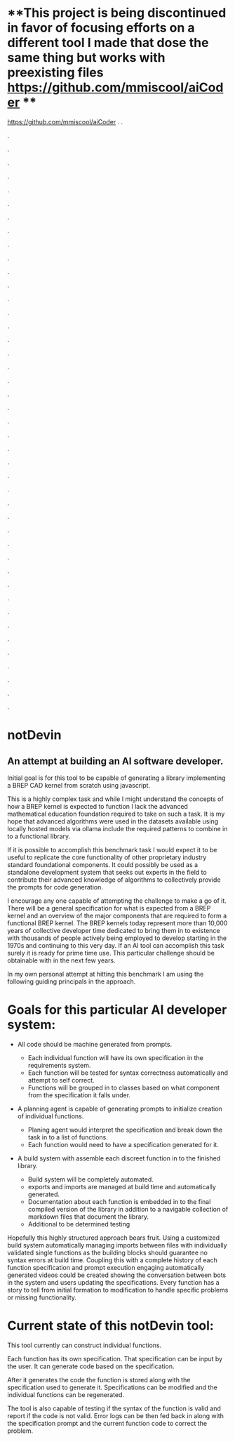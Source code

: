 # **This project is being discontinued in favor of focusing efforts on a different tool I made that dose the same thing but works with preexisting files https://github.com/mmiscool/aiCoder ** 
https://github.com/mmiscool/aiCoder
.
.

.

.

.

.

.

.

.

.

.

.

.

.

.

.

.

.

.

.

.

.

.

.

.

.

.

.

.

.

.

.

.

.

.

.

.

.

.

.

.

.

.

.

.




# notDevin
## An attempt at building an AI software developer. 
Initial goal is for this tool to be capable of generating a library implementing a BREP CAD kernel from scratch using javascript.

This is a highly complex task and while I might understand the concepts of how a BREP kernel is expected to function I lack the advanced mathematical education foundation required to take on such a task. It is my hope that advanced algorithms were used in the datasets available using locally hosted models via ollama include the required patterns to combine in to a functional library.

If it is possible to accomplish this benchmark task I would expect it to be useful to replicate the core functionality of other proprietary industry standard foundational components. It could possibly be used as a standalone development system that seeks out experts in the field to contribute their advanced knowledge of algorithms to collectively provide the prompts for code generation. 


I encourage any one capable of attempting the challenge to make a go of it. There will be a general specification for what is expected from a BREP kernel and an overview of the major components that are required to form a functional BREP kernel. The BREP kernels today represent more than 10,000 years of collective developer time dedicated to bring them in to existence with thousands of people actively being employed to develop starting in the 1970s and continuing to this very day. If an AI tool can accomplish this task surely it is ready for prime time use. This particular challenge should be obtainable with in the next few years. 




In my own personal attempt at hitting this benchmark I am using the following guiding principals in the approach. 
# Goals for this particular AI developer system:
* All code should be machine generated from prompts.
    * Each individual function will have its own specification in the requirements system. 
    * Each function will be tested for syntax correctness automatically and attempt to self correct. 
    * Functions will be grouped in to classes based on what component from the specification it falls under.
* A planning agent is capable of generating prompts to initialize creation of individual functions. 
    * Planing agent would interpret the specification and break down the task in to a list of functions.
    * Each function would need to have a specification generated for it. 
    
* A build system with assemble each discreet function in to the finished library. 
    * Build system will be completely automated.
    * exports and imports are managed at build time and automatically generated.
    * Documentation about each function is embedded in to the final compiled version of the library in addition to a navigable collection of markdown files that document the library. 
    * Additional to be determined testing 


Hopefully this highly structured approach bears fruit. Using a customized build system automatically managing imports between files with individually validated single functions as the building blocks should guarantee no syntax errors at build time. Coupling this with a complete history of each function specification and prompt execution engaging automatically generated videos could be created showing the conversation between bots in the system and users updating the specifications. Every function has a story to tell from initial formation to modification to handle specific problems or missing functionality. 



# Current state of this notDevin tool:
This tool currently can construct individual functions. 

Each function has its own specification. That specification can be input by the user. 
It can generate code based on the specification. 

After it generates the code the function is stored along with the specification used to generate it. 
Specifications can be modified and the individual functions can be regenerated. 

The tool is also capable of testing if the syntax of the function is valid and report if the code is not valid.
Error logs can be then fed back in along with the specification prompt and the current function code to correct the problem.
